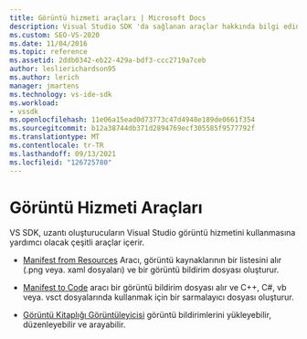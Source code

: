 ```yaml
---
title: Görüntü hizmeti araçları | Microsoft Docs
description: Visual Studio SDK 'da sağlanan araçlar hakkında bilgi edinin Visual Studio görüntü hizmetini kullanarak uzantılar oluşturmanıza yardımcı olabilir.
ms.custom: SEO-VS-2020
ms.date: 11/04/2016
ms.topic: reference
ms.assetid: 2ddb0342-eb22-429a-bdf3-ccc2719a7ceb
author: leslierichardson95
ms.author: lerich
manager: jmartens
ms.technology: vs-ide-sdk
ms.workload:
- vssdk
ms.openlocfilehash: 11e06a15ead0d73773c47d4948e189de0661f354
ms.sourcegitcommit: b12a38744db371d2894769ecf305585f9577792f
ms.translationtype: MT
ms.contentlocale: tr-TR
ms.lasthandoff: 09/13/2021
ms.locfileid: "126725780"
---
```

# <a name="image-service-tools"></a>Görüntü Hizmeti Araçları
VS SDK, uzantı oluşturucuların Visual Studio görüntü hizmetini kullanmasına yardımcı olacak çeşitli araçlar içerir.

- [Manifest from Resources](../../extensibility/internals/manifest-from-resources.md) Aracı, görüntü kaynaklarının bir listesini alır (.png veya. xaml dosyaları) ve bir görüntü bildirim dosyası oluşturur.

- [Manifest to Code](../../extensibility/internals/manifest-to-code.md) aracı bir görüntü bildirim dosyası alır ve C++, C#, vb veya. vsct dosyalarında kullanmak için bir sarmalayıcı dosyası oluşturur.

- [Görüntü Kitaplığı Görüntüleyicisi](../../extensibility/internals/image-library-viewer.md) görüntü bildirimlerini yükleyebilir, düzenleyebilir ve arayabilir.
